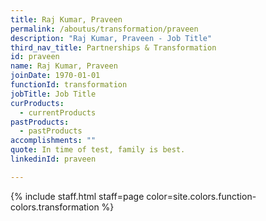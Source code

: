 ```yaml
---
title: Raj Kumar, Praveen
permalink: /aboutus/transformation/praveen
description: "Raj Kumar, Praveen - Job Title"
third_nav_title: Partnerships & Transformation
id: praveen
name: Raj Kumar, Praveen
joinDate: 1970-01-01
functionId: transformation
jobTitle: Job Title
curProducts:
  - currentProducts
pastProducts:
  - pastProducts
accomplishments: ""
quote: In time of test, family is best.
linkedinId: praveen

---
```


{% include staff.html staff=page color=site.colors.function-colors.transformation %}

